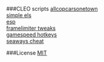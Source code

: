 
###CLEO scripts
[allcopcarsonetown](/cleo/allcopcarsonetown)  
[simple els](/cleo/els_simple)  
[esp](/cleo/esp)  
[framelimiter tweaks](/cleo/framelimiter)  
[gamespeed hotkeys](/cleo/gamespeed)  
[seaways cheat](/cleo/seaways)  

###License
[MIT](/LICENSE)

